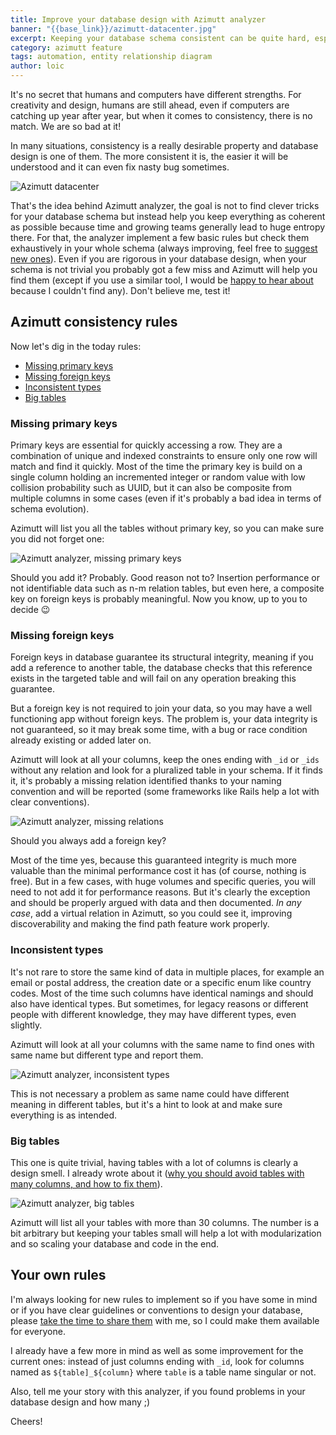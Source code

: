 ```yaml
---
title: Improve your database design with Azimutt analyzer
banner: "{{base_link}}/azimutt-datacenter.jpg"
excerpt: Keeping your database schema consistent can be quite hard, especially when your team is growing. Computers are much better than humans at exhaustivity and consistency, so let join forces and exploit this for the better.
category: azimutt feature
tags: automation, entity relationship diagram
author: loic
---
```


It's no secret that humans and computers have different strengths. For creativity and design, humans are still ahead, even if computers are catching up year after year, but when it comes to consistency, there is no match. We are so bad at it!

In many situations, consistency is a really desirable property and database design is one of them. The more consistent it is, the easier it will be understood and it can even fix nasty bug sometimes.

![Azimutt datacenter]({{base_link}}/azimutt-datacenter.jpg)

That's the idea behind Azimutt analyzer, the goal is not to find clever tricks for your database schema but instead help you keep everything as coherent as possible because time and growing teams generally lead to huge entropy there. For that, the analyzer implement a few basic rules but check them exhaustively in your whole schema (always improving, feel free to [suggest new ones]({{issues_link}})). Even if you are rigorous in your database design, when your schema is not trivial you probably got a few miss and Azimutt will help you find them (except if you use a similar tool, I would be [happy to hear about]({{azimutt_twitter}}) because I couldn't find any).
Don't believe me, test it!

## Azimutt consistency rules

Now let's dig in the today rules:

- [Missing primary keys](#missing-primary-keys)
- [Missing foreign keys](#missing-foreign-keys)
- [Inconsistent types](#inconsistent-types)
- [Big tables](#big-tables)

### Missing primary keys

Primary keys are essential for quickly accessing a row. They are a combination  of unique and indexed constraints to ensure only one row will match and find it quickly. Most of the time the primary key is build on a single column holding an incremented integer or random value with low collision probability such as UUID, but it can also be composite from multiple columns in some cases (even if it's probably a bad idea in terms of schema evolution).

Azimutt will list you all the tables without primary key, so you can make sure you did not forget one:

![Azimutt analyzer, missing primary keys]({{base_link}}/azimutt-analyzer-missing-primary-keys.jpg)

Should you add it? Probably. Good reason not to? Insertion performance or not identifiable data such as n-m relation tables, but even here, a composite key on foreign keys is probably meaningful. Now you know, up to you to decide 😉

### Missing foreign keys

Foreign keys in database guarantee its structural integrity, meaning if you add a reference to another table, the database checks that this reference exists in the targeted table and will fail on any operation breaking this guarantee.

But a foreign key is not required to join your data, so you may have a well functioning app without foreign keys. The problem is, your data integrity is not guaranteed, so it may break some time, with a bug or race condition already existing or added later on.

Azimutt will look at all your columns, keep the ones ending with `_id` or `_ids` without any relation and look for a pluralized table in your schema. If it finds it, it's probably a missing relation identified thanks to your naming convention and will be reported (some frameworks like Rails help a lot with clear conventions).

![Azimutt analyzer, missing relations]({{base_link}}/azimutt-analyzer-missing-relations.jpg)

Should you always add a foreign key?

Most of the time yes, because this guaranteed integrity is much more valuable than the minimal performance cost it has (of course, nothing is free). But in a few cases, with huge volumes and specific queries, you will need to not add it for performance reasons. But it's clearly the exception and should be properly argued with data and then documented.
*In any case*, add a virtual relation in Azimutt, so you could see it, improving discoverability and making the find path feature work properly.

### Inconsistent types

It's not rare to store the same kind of data in multiple places, for example an email or postal address, the creation date or a specific enum like country codes. Most of the time such columns have identical namings and should also have identical types. But sometimes, for legacy reasons or different people with different knowledge, they may have different types, even slightly.

Azimutt will look at all your columns with the same name to find ones with same name but different type and report them.

![Azimutt analyzer, inconsistent types]({{base_link}}/azimutt-analyzer-inconsistent-types.jpg)

This is not necessary a problem as same name could have different meaning in different tables, but it's a hint to look at and make sure everything is as intended.

### Big tables

This one is quite trivial, having tables with a lot of columns is clearly a design smell. I already wrote about it ([why you should avoid tables with many columns, and how to fix them](./why-you-should-avoid-tables-with-many-columns-and-how-to-fix-them)).

![Azimutt analyzer, big tables]({{base_link}}/azimutt-analyzer-big-tables.jpg)

Azimutt will list all your tables with more than 30 columns. The number is a bit arbitrary but keeping your tables small will help a lot with modularization and so scaling your database and code in the end.

## Your own rules

I'm always looking for new rules to implement so if you have some in mind or if you have clear guidelines or conventions to design your database, please [take the time to share them]({{issues_link}}) with me, so I could make them available for everyone.

I already have a few more in mind as well as some improvement for the current ones: instead of just columns ending with `_id`, look for columns named as `${table]_${column}` where `table` is a table name singular or not.

Also, tell me your story with this analyzer, if you found problems in your database design and how many ;)

Cheers!
